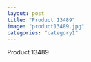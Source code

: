 ```yaml
---
layout: post
title: "Product 13489"
image: "product13489.jpg"
categories: "category1"
---
```

Product 13489
